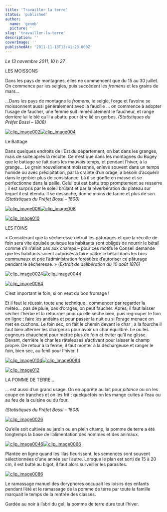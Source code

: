 ```yaml
---
title: 'Travailler la terre'
status: 'published'
author:
  name: 'geneb'
  picture: ''
slug: 'travailler-la-terre'
description: ''
coverImage: ''
publishedAt: '2011-11-13T13:41:28.000Z'
---
```


*Le 13 novembre 2011, 10 h 27*

LES MOISSONS

Dans les pays de montagnes, elles ne commencent que du 15 au 30 juillet. On commence par les seigles, puis succèdent les *fromens* et les grains de mars…

…Dans les pays de montagne le *fromens*, le seigle, l’orge et l’avoine se moissonnent aussi généralement avec la faucille … on commence à adopter l’usage de faucher, une femme suit immédiatement le faucheur, et range derrière lui le blé qu’il a abattu pour être lié en gerbes. *(Statistiques du Préfet Bossi – 1808)*

[![clip_image002](https://beguelins.net/blog/public/Windows-Live-Writer/85de6aeade0c_139E9/clip_image002_thumb.jpg "clip_image002")](https://beguelins.net/blog/public/Windows-Live-Writer/85de6aeade0c_139E9/clip_image002_2.jpg)[![clip_image004](https://beguelins.net/blog/public/Windows-Live-Writer/85de6aeade0c_139E9/clip_image004_thumb.jpg "clip_image004")](https://beguelins.net/blog/public/Windows-Live-Writer/85de6aeade0c_139E9/clip_image004_2.jpg)

Le Battage

Dans quelques endroits de l’Est du département, on bat dans les granges, mais de suite après la récolte. Ce n’est que dans les montagnes du Bugey que le battage se fait dans les mauvais temps, et pendant l’hiver, à la grange… Le grain nouvellement moissonné, enlevé souvent dans un temps humide ou avec précipitation, par la crainte d’un orage, a besoin d’acquérir dans le gerbier plus de consistance. Là il se gonfle en masse et se perfectionne dans la paille. Celui qui est battu trop promptement se resserre ; il est surpris par le soleil brûlant et par la réverbération du plateau sur lequel il est étendu. Il se dessèche, donne moins de farine et plus de son. *(Statistiques du Préfet Bossi – 1808)*

[![clip_image006](https://beguelins.net/blog/public/Windows-Live-Writer/85de6aeade0c_139E9/clip_image006_thumb.jpg "clip_image006")](https://beguelins.net/blog/public/Windows-Live-Writer/85de6aeade0c_139E9/clip_image006_2.jpg)[![clip_image008](https://beguelins.net/blog/public/Windows-Live-Writer/85de6aeade0c_139E9/clip_image008_thumb.jpg "clip_image008")](https://beguelins.net/blog/public/Windows-Live-Writer/85de6aeade0c_139E9/clip_image008_2.jpg)

[![clip_image010](https://beguelins.net/blog/public/Windows-Live-Writer/85de6aeade0c_139E9/clip_image010_thumb.jpg "clip_image010")](https://beguelins.net/blog/public/Windows-Live-Writer/85de6aeade0c_139E9/clip_image010_2.jpg)

LES FOINS

« Considérant que la sècheresse détruit les pâturages et que la récolte de foin sera vite épuisée puisque les habitants sont obligés de nourrir le bétail comme s’il n’allait pas aux champs – pour ces motifs le Conseil demande que les habitants soient autorisés à faire paître le bétail dans les bois communaux et prie l’administration forestière d’autoriser ce pâturage pendant le sècheresse. » (*Extrait de délibération du 10 août 1876)*

[![clip_image0024](https://beguelins.net/blog/public/Windows-Live-Writer/85de6aeade0c_139E9/clip_image002_4__thumb.jpg "clip_image002[4]")](https://beguelins.net/blog/public/Windows-Live-Writer/85de6aeade0c_139E9/clip_image002_4_.jpg)[![clip_image0044](https://beguelins.net/blog/public/Windows-Live-Writer/85de6aeade0c_139E9/clip_image004_4__thumb.jpg "clip_image004[4]")](https://beguelins.net/blog/public/Windows-Live-Writer/85de6aeade0c_139E9/clip_image004_4_.jpg)

[![clip_image0064](https://beguelins.net/blog/public/Windows-Live-Writer/85de6aeade0c_139E9/clip_image006_4__thumb.jpg "clip_image006[4]")](https://beguelins.net/blog/public/Windows-Live-Writer/85de6aeade0c_139E9/clip_image006_4_.jpg)

C’est important le foin, si on veut du bon fromage !

Et il faut le réussir, toute une technique : commencer par regarder la météo… pas de pluie, pas d’orages, on peut faucher. Après, il faut laisser sécher l’herbe et la retourner pour qu’elle sèche bien, puis regrouper le foin en ligne : faire les andains et pour passer la nuit ou si l’orage menace on met en cuchons. Le foin sec, on fait le chemin devant le char ; à la fourche il faut bien alterner les chargeurs pour avoir un char équilibré. Le ou les cogneurs chauchent pour mettre plus de foin et éviter qu’il ne glisse. Devant, derrière le char les râteleuses s’activent pour laisser le champ propre. De retour à la ferme, il faut monter à la déchargeuse et ranger le foin, bien sec, au fenil pour l’hiver. l

[![clip_image0104](https://beguelins.net/blog/public/Windows-Live-Writer/85de6aeade0c_139E9/clip_image010_4__thumb.jpg "clip_image010[4]")](https://beguelins.net/blog/public/Windows-Live-Writer/85de6aeade0c_139E9/clip_image010_4_.jpg)[![clip_image0084](https://beguelins.net/blog/public/Windows-Live-Writer/85de6aeade0c_139E9/clip_image008_4__thumb.jpg "clip_image008[4]")](https://beguelins.net/blog/public/Windows-Live-Writer/85de6aeade0c_139E9/clip_image008_4_.jpg)

[![clip_image012](https://beguelins.net/blog/public/Windows-Live-Writer/85de6aeade0c_139E9/clip_image012_thumb.jpg "clip_image012")](https://beguelins.net/blog/public/Windows-Live-Writer/85de6aeade0c_139E9/clip_image012_2.jpg)

LA POMME DE TERRE…

… est aussi d’un grand usage. On en apprête au lait pour *pitance* ou on les coupe en tranches et on les frit ; quelquefois on les mange cuites à l’eau ou au feu de la cuisine ou du four.

*(Statistiques du Préfet Bossi – 1808)*

[![clip_image0026](https://beguelins.net/blog/public/Windows-Live-Writer/85de6aeade0c_139E9/clip_image002_6__thumb.jpg "clip_image002[6]")](https://beguelins.net/blog/public/Windows-Live-Writer/85de6aeade0c_139E9/clip_image002_6_.jpg)

Qu’elle soit cultivée au jardin ou en plein champ, la pomme de terre a été longtemps la base de l’alimentation des hommes et des animaux.

[![clip_image0046](https://beguelins.net/blog/public/Windows-Live-Writer/85de6aeade0c_139E9/clip_image004_6__thumb.jpg "clip_image004[6]")](https://beguelins.net/blog/public/Windows-Live-Writer/85de6aeade0c_139E9/clip_image004_6_.jpg)[![clip_image0066](https://beguelins.net/blog/public/Windows-Live-Writer/85de6aeade0c_139E9/clip_image006_6__thumb.jpg "clip_image006[6]")](https://beguelins.net/blog/public/Windows-Live-Writer/85de6aeade0c_139E9/clip_image006_6_.jpg)

Plantée en ligne quand les lilas fleurissent, les semences sont souvent sélectionnées d’une année sur l’autre. Lorsque le plan est sorti de 15 à 20 cm, il est butté au bigot, il faut alors surveiller les parasites.

[![clip_image0086](https://beguelins.net/blog/public/Windows-Live-Writer/85de6aeade0c_139E9/clip_image008_6__thumb.jpg "clip_image008[6]")](https://beguelins.net/blog/public/Windows-Live-Writer/85de6aeade0c_139E9/clip_image008_6_.jpg)

Le ramassage manuel des doryphores occupait les loisirs des enfants pendant l’été et le ramassage de la pomme de terre par toute la famille marquait le temps de la rentrée des classes.

Gardée au noir à l’abri du gel, la pomme de terre dure tout l’hiver.